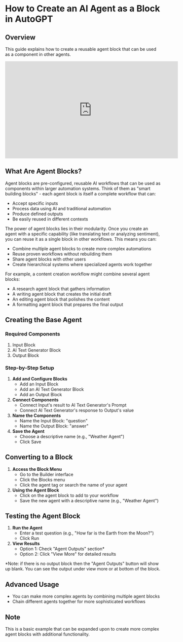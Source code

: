 # **How to Create an AI Agent as a Block in AutoGPT**

## **Overview**

This guide explains how to create a reusable agent block that can be used as a component in other agents.

<center><iframe width="560" height="315" src="https://www.youtube.com/embed/G5t5wbfomNE?si=dek4KKAPmx8DVOxm" title="YouTube video player" frameborder="0" allow="accelerometer; autoplay; clipboard-write; encrypted-media; gyroscope; picture-in-picture; web-share" referrerpolicy="strict-origin-when-cross-origin" allowfullscreen></iframe></center>

## **What Are Agent Blocks?**

Agent blocks are pre-configured, reusable AI workflows that can be used as components within larger automation systems. Think of them as "smart building blocks" - each agent block is itself a complete workflow that can:

- Accept specific inputs
- Process data using AI and traditional automation
- Produce defined outputs
- Be easily reused in different contexts

The power of agent blocks lies in their modularity. Once you create an agent with a specific capability (like translating text or analyzing sentiment), you can reuse it as a single block in other workflows. This means you can:

- Combine multiple agent blocks to create more complex automations
- Reuse proven workflows without rebuilding them
- Share agent blocks with other users
- Create hierarchical systems where specialized agents work together

For example, a content creation workflow might combine several agent blocks:

- A research agent block that gathers information
- A writing agent block that creates the initial draft
- An editing agent block that polishes the content
- A formatting agent block that prepares the final output

## **Creating the Base Agent**

### **Required Components**

1. Input Block
2. AI Text Generator Block
3. Output Block

### **Step-by-Step Setup**

1. **Add and Configure Blocks**
    * Add an Input Block
    * Add an AI Text Generator Block
    * Add an Output Block
2. **Connect Components**
    * Connect Input's result to AI Text Generator's Prompt
    * Connect AI Text Generator's response to Output's value
3. **Name the Components**
    * Name the Input Block: "question"
    * Name the Output Block: "answer"
4. **Save the Agent**
    * Choose a descriptive name (e.g., "Weather Agent")
    * Click Save



## **Converting to a Block**

1. **Access the Block Menu**
    * Go to the Builder interface
    * Click the Blocks menu
    * Click the agent tag or search the name of your agent
2. **Using the Agent Block**
    * Click on the agent block to add to your workflow
    * Save the new agent with a descriptive name (e.g., "Weather Agent")

## **Testing the Agent Block**

1. **Run the Agent**
    * Enter a test question (e.g., "How far is the Earth from the Moon?")
    * Click Run
2. **View Results**
    * Option 1: Check "Agent Outputs" section*
    * Option 2: Click "View More" for detailed results

*Note: if there is no output block then the "Agent Outputs" button will show up blank. You can see the output under view more or at bottom of the block.

## **Advanced Usage**

* You can make more complex agents by combining multiple agent blocks
* Chain different agents together for more sophisticated workflows

## **Note**

This is a basic example that can be expanded upon to create more complex agent blocks with additional functionality.